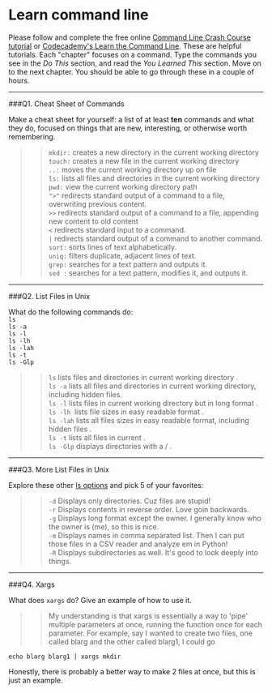# Learn command line

Please follow and complete the free online [Command Line Crash Course
tutorial](https://web.archive.org/web/20160708171659/http://cli.learncodethehardway.org/book/) or [Codecademy's Learn the Command Line](https://www.codecademy.com/learn/learn-the-command-line). These are helpful tutorials. Each "chapter" focuses on a command. Type the commands you see in the _Do This_ section, and read the _You Learned This_ section. Move on to the next chapter. You should be able to go through these in a couple of hours.

---

###Q1.  Cheat Sheet of Commands  

Make a cheat sheet for yourself: a list of at least **ten** commands and what they do, focused on things that are new, interesting, or otherwise worth remembering.


> > `mkdir:` creates a new directory in the current working directory
`touch:` creates a new file in the current working directory   
`..:` moves the current working directory up on file   
`ls:` lists all files and directories in the current working directory   
`pwd:` view the current working directory path   
`">"` redirects standard output of a command to a file, overwriting previous content.  
`>>` redirects standard output of a command to a file, appending new content to old content  
`<`  redirects standard input to a command.  
`|` redirects standard output of a command to another command.  
`sort:` sorts lines of text alphabetically.  
`uniq:` filters duplicate, adjacent lines of text.  
`grep:` searches for a text pattern and outputs it.  
`sed :` searches for a text pattern, modifies it, and outputs it.  


---

###Q2.  List Files in Unix   

What do the following commands do:  
`ls`  
`ls -a`  
`ls -l`  
`ls -lh`  
`ls -lah`  
`ls -t`  
`ls -Glp`  

> > `ls` lists files and directories in current working directory .  
`ls -a`  lists all files and directories in current working directory, including hidden files.  
`ls -l`  lists files in current working directory but in long format .  
`ls -lh`  lists file sizes in easy readable format .  
`ls -lah` lists all files sizes in easy readable format, including hidden files .  
`ls -t`  lists all files in current .  
`ls -Glp`  displays directories with a / .  

---

###Q3.  More List Files in Unix  

Explore these other [ls options](http://www.techonthenet.com/unix/basic/ls.php) and pick 5 of your favorites:

> > `-d` Displays only directories. Cuz files are stupid!    
`-r` Displays contents in reverse order. Love goin backwards.    
`-g` Displays long format except the owner. I generally know who the owner is (me), so this is nice.  
`-m` Displays names in comma separated list. Then I can put those files in a CSV reader and analyze em in Python!  
`-R` Displays subdirectories as well. It's good to look deeply into things.  

---

###Q4.  Xargs   

What does `xargs` do? Give an example of how to use it.

> > My understanding is that xargs is essentially a way to 'pipe' multiple parameters at once, running the function once for each parameter. For example, say I wanted to create two files, one called blarg and the other called blarg1, I could go

```
echo blarg blarg1 | xargs mkdir
```

 Honestly, there is probably a better way to make 2 files at once, but this is just an example.

